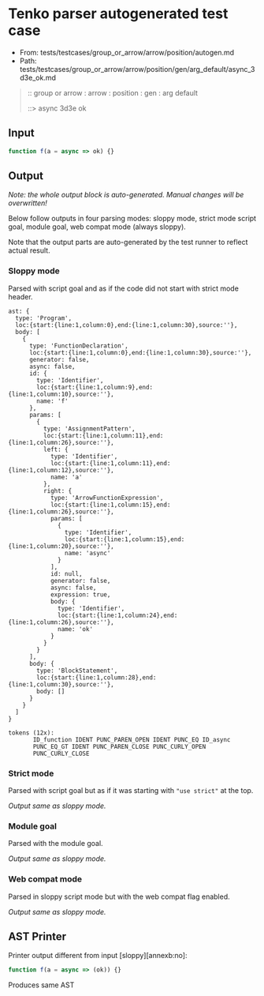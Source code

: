 # Tenko parser autogenerated test case

- From: tests/testcases/group_or_arrow/arrow/position/autogen.md
- Path: tests/testcases/group_or_arrow/arrow/position/gen/arg_default/async_3d3e_ok.md

> :: group or arrow : arrow : position : gen : arg default
>
> ::> async 3d3e ok

## Input


`````js
function f(a = async => ok) {}
`````

## Output

_Note: the whole output block is auto-generated. Manual changes will be overwritten!_

Below follow outputs in four parsing modes: sloppy mode, strict mode script goal, module goal, web compat mode (always sloppy).

Note that the output parts are auto-generated by the test runner to reflect actual result.

### Sloppy mode

Parsed with script goal and as if the code did not start with strict mode header.

`````
ast: {
  type: 'Program',
  loc:{start:{line:1,column:0},end:{line:1,column:30},source:''},
  body: [
    {
      type: 'FunctionDeclaration',
      loc:{start:{line:1,column:0},end:{line:1,column:30},source:''},
      generator: false,
      async: false,
      id: {
        type: 'Identifier',
        loc:{start:{line:1,column:9},end:{line:1,column:10},source:''},
        name: 'f'
      },
      params: [
        {
          type: 'AssignmentPattern',
          loc:{start:{line:1,column:11},end:{line:1,column:26},source:''},
          left: {
            type: 'Identifier',
            loc:{start:{line:1,column:11},end:{line:1,column:12},source:''},
            name: 'a'
          },
          right: {
            type: 'ArrowFunctionExpression',
            loc:{start:{line:1,column:15},end:{line:1,column:26},source:''},
            params: [
              {
                type: 'Identifier',
                loc:{start:{line:1,column:15},end:{line:1,column:20},source:''},
                name: 'async'
              }
            ],
            id: null,
            generator: false,
            async: false,
            expression: true,
            body: {
              type: 'Identifier',
              loc:{start:{line:1,column:24},end:{line:1,column:26},source:''},
              name: 'ok'
            }
          }
        }
      ],
      body: {
        type: 'BlockStatement',
        loc:{start:{line:1,column:28},end:{line:1,column:30},source:''},
        body: []
      }
    }
  ]
}

tokens (12x):
       ID_function IDENT PUNC_PAREN_OPEN IDENT PUNC_EQ ID_async
       PUNC_EQ_GT IDENT PUNC_PAREN_CLOSE PUNC_CURLY_OPEN
       PUNC_CURLY_CLOSE
`````

### Strict mode

Parsed with script goal but as if it was starting with `"use strict"` at the top.

_Output same as sloppy mode._

### Module goal

Parsed with the module goal.

_Output same as sloppy mode._

### Web compat mode

Parsed in sloppy script mode but with the web compat flag enabled.

_Output same as sloppy mode._

## AST Printer

Printer output different from input [sloppy][annexb:no]:

````js
function f(a = async => (ok)) {}
````

Produces same AST
